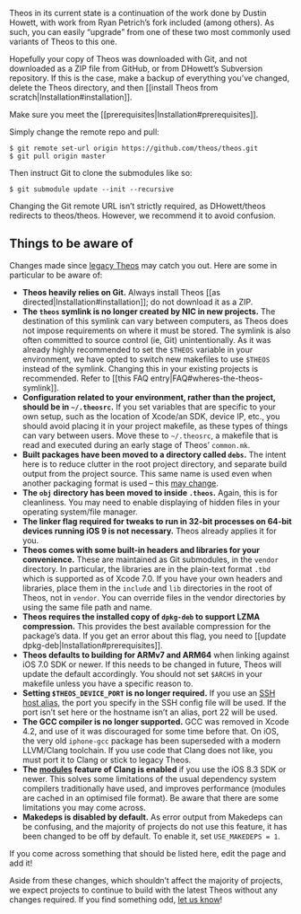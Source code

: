 Theos in its current state is a continuation of the work done by Dustin Howett, with work from Ryan Petrich’s fork included (among others). As such, you can easily “upgrade” from one of these two most commonly used variants of Theos to this one.

Hopefully your copy of Theos was downloaded with Git, and not downloaded as a ZIP file from GitHub, or from DHowett’s Subversion repository. If this is the case, make a backup of everything you’ve changed, delete the Theos directory, and then [[install Theos from scratch|Installation#installation]].

Make sure you meet the [[prerequisites|Installation#prerequisites]].

Simply change the remote repo and pull:

```console
$ git remote set-url origin https://github.com/theos/theos.git
$ git pull origin master
```

Then instruct Git to clone the submodules like so:

```console
$ git submodule update --init --recursive
```

Changing the Git remote URL isn’t strictly required, as DHowett/theos redirects to theos/theos. However, we recommend it to avoid confusion.

## Things to be aware of
Changes made since [legacy Theos](https://github.com/theos/theos/tree/legacy) may catch you out. Here are some in particular to be aware of:

* **Theos heavily relies on Git.** Always install Theos [[as directed|Installation#installation]]; do not download it as a ZIP.
* **The `theos` symlink is no longer created by NIC in new projects.** The destination of this symlink can vary between computers, as Theos does not impose requirements on where it must be stored. The symlink is also often committed to source control (ie, Git) unintentionally. As it was already highly recommended to set the `$THEOS` variable in your environment, we have opted to switch new makefiles to use `$THEOS` instead of the symlink. Changing this in your existing projects is recommended. Refer to [[this FAQ entry|FAQ#wheres-the-theos-symlink]].
* **Configuration related to your environment, rather than the project, should be in `~/.theosrc`.** If you set variables that are specific to your own setup, such as the location of Xcode/an SDK, device IP, etc., you should avoid placing it in your project makefile, as these types of things can vary between users. Move these to `~/.theosrc`, a makefile that is read and executed during an early stage of Theos’ `common.mk`.
* **Built packages have been moved to a directory called `debs`.** The intent here is to reduce clutter in the root project directory, and separate build output from the project source. This same name is used even when another packaging format is used – this [may change](https://github.com/theos/theos/issues/163).
* **The `obj` directory has been moved to inside `.theos`.** Again, this is for cleanliness. You may need to enable displaying of hidden files in your operating system/file manager.
* **The linker flag required for tweaks to run in 32-bit processes on 64-bit devices running iOS 9 is not necessary.** Theos already applies it for you.
* **Theos comes with some built-in headers and libraries for your convenience.** These are maintained as Git submodules, in the `vendor` directory. In particular, the libraries are in the plain-text format `.tbd` which is supported as of Xcode 7.0. If you have your own headers and libraries, place them in the `include` and `lib` directories in the root of Theos, not in `vendor`. You can override files in the vendor directories by using the same file path and name.
* **Theos requires the installed copy of `dpkg-deb` to support LZMA compression.** This provides the best available compression for the package’s data. If you get an error about this flag, you need to [[update dpkg-deb|Installation#prerequisites]].
* **Theos defaults to building for ARMv7 and ARM64** when linking against iOS 7.0 SDK or newer. If this needs to be changed in future, Theos will update the default accordingly. You should not set `$ARCHS` in your makefile unless you have a specific reason to.
* **Setting `$THEOS_DEVICE_PORT` is no longer required.** If you use an [SSH host alias](http://mattryall.net/blog/2008/06/ssh-favourite-hosts), the port you specify in the SSH config file will be used. If the port isn’t set here or the hostname isn’t an alias, port 22 will be used.
* **The GCC compiler is no longer supported.** GCC was removed in Xcode 4.2, and use of it was discouraged for some time before that. On iOS, the very old `iphone-gcc` package has been superseded with a modern LLVM/Clang toolchain. If you use code that Clang does not like, you must port it to Clang or stick to legacy Theos.
* **The [modules](http://clang.llvm.org/docs/Modules.html#introduction) feature of Clang is enabled** if you use the iOS 8.3 SDK or newer. This solves some limitations of the usual dependency system compilers traditionally have used, and improves performance (modules are cached in an optimised file format). Be aware that there are some limitations you may come across.
* **Makedeps is disabled by default.** As error output from Makedeps can be confusing, and the majority of projects do not use this feature, it has been changed to be off by default. To enable it, set `USE_MAKEDEPS = 1`.

If you come across something that should be listed here, edit the page and add it!

Aside from these changes, which shouldn’t affect the majority of projects, we expect projects to continue to build with the latest Theos without any changes required. If you find something odd, [let us know](https://github.com/theos/theos/issues)!